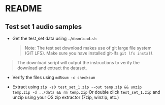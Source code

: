 # README

## Test set 1 audio samples

<!-- * Created using
    `zip ../test_set_1.zip --out test_set_1.zip -s 3g` -->

* Get the test_set data using
    `./download.sh`
    > Note: The test set download makes use of git large file system (GIT LFS). Make sure you have installed git-lfs `git lfs install`
    
> The download script will output the instructions to verify the download and extract the dataset.
    
* Verify the files using
    `md5sum -c checksum`

* Extract using
    `zip -s0 test_set_1.zip --out temp.zip && unzip temp.zip -d ../data && rm temp.zip`
    Or double click `test_set_1.zip` and unzip using your OS zip extractor (7zip, winzip, etc.)
